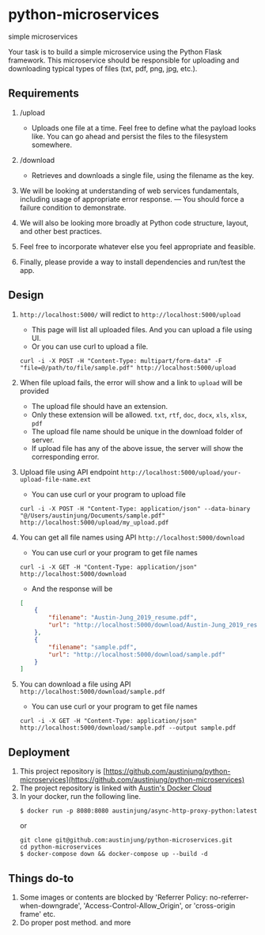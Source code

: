 # python-microservices
simple microservices

Your task is to build a simple microservice using the Python Flask framework.  This microservice should be responsible for uploading and downloading typical types of files (txt, pdf, png, jpg, etc.).

## Requirements

1. /upload
    - Uploads one file at a time.  Feel free to define what the payload looks like.  You can go ahead and persist the files to the filesystem somewhere.

2. /download
    - Retrieves and downloads a single file, using the filename as the key.

3. We will be looking at understanding of web services fundamentals, including usage of appropriate error response.
    — You should force a failure condition to demonstrate.
    
4. We will also be looking more broadly at Python code structure, layout, and other best practices.

5. Feel free to incorporate whatever else you feel appropriate and feasible.

6. Finally, please provide a way to install dependencies and run/test the app.

## Design

1. `http://localhost:5000/` will redict to `http://localhost:5000/upload`
    - This page will list all uploaded files. And you can upload a file using UI.
    - Or you can use curl to upload a file.
    ```
    curl -i -X POST -H "Content-Type: multipart/form-data" -F "file=@/path/to/file/sample.pdf" http://localhost:5000/upload
    ```
    
2. When file upload fails, the error will show and a link to `upload` will be provided
    - The upload file should have an extension.
    - Only these extension will be allowed. `txt`, `rtf`, `doc`, `docx`, `xls`, `xlsx`, `pdf`
    - The upload file name should be unique in the download folder of server.
    - If upload file has any of the above issue, the server will show the corresponding error.

3. Upload file using API endpoint `http://localhost:5000/upload/your-upload-file-name.ext`
    - You can use curl or your program to upload file
    ```
    curl -i -X POST -H "Content-Type: application/json" --data-binary "@/Users/austinjung/Documents/sample.pdf" http://localhost:5000/upload/my_upload.pdf
    ```
    
4. You can get all file names using API `http://localhost:5000/download`
    - You can use curl or your program to get file names
    ```
    curl -i -X GET -H "Content-Type: application/json" http://localhost:5000/download
    ```
    - And the response will be
    ```json
    [
        {
            "filename": "Austin-Jung_2019_resume.pdf",
            "url": "http://localhost:5000/download/Austin-Jung_2019_resume.pdf"
        },
        {
            "filename": "sample.pdf",
            "url": "http://localhost:5000/download/sample.pdf"
        }
    ]
    ```
    
5. You can download a file using API `http://localhost:5000/download/sample.pdf`
    - You can use curl or your program to get file names
    ```
    curl -i -X GET -H "Content-Type: application/json" http://localhost:5000/download/sample.pdf --output sample.pdf
    ```

## Deployment

1. This project repository is [https://github.com/austinjung/python-microservices](https://github.com/austinjung/python-microservices)
2. The project repository is linked with [Austin's Docker Cloud](https://cloud.docker.com/swarm/austinjung/repository/registry-1.docker.io/austinjung/async-http-proxy-python/general)
3. In your docker, run the following line.
    ```
    $ docker run -p 8080:8080 austinjung/async-http-proxy-python:latest
    ```
    or 
    ```
    git clone git@github.com:austinjung/python-microservices.git
    cd python-microservices
    $ docker-compose down && docker-compose up --build -d
    ```

## Things do-to

1. Some images or contents are blocked by 'Referrer Policy: no-referrer-when-downgrade', 'Access-Control-Allow_Origin', or 'cross-origin frame' etc.
2. Do proper post method.
and more
